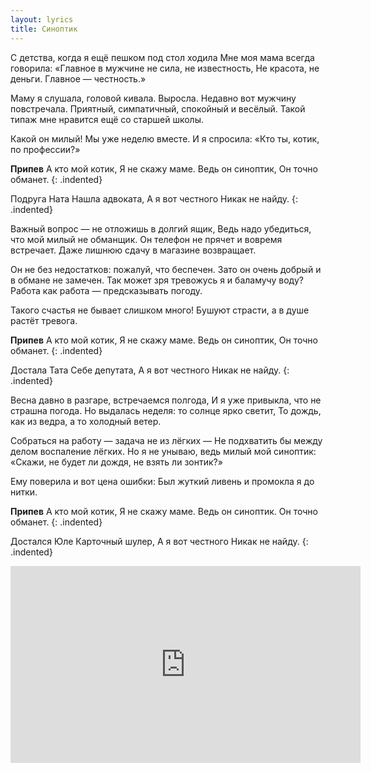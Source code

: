 ```yaml
---
layout: lyrics
title: Синоптик
---
```


С детства, когда я ещё пешком под стол ходила
Мне моя мама всегда говорила:
«Главное в мужчине не сила, не известность,
Не красота, не деньги. Главное — честность.»

Маму я слушала, головой кивала.
Выросла. Недавно вот мужчину повстречала.
Приятный, симпатичный, спокойный и весёлый.
Такой типаж мне нравится ещё со старшей школы.

Какой он милый! Мы уже неделю вместе.
И я спросила: «Кто ты, котик, по профессии?»

**Припев**
А кто мой котик,
Я не скажу маме.
Ведь он синоптик,
Он точно обманет.
{: .indented}

Подруга Ната
Нашла адвоката,
А я вот честного
Никак не найду.
{: .indented}

Важный вопрос&nbsp;&mdash; не отложишь в долгий ящик,
Ведь надо убедиться, что мой милый не обманщик.
Он телефон не прячет и вовремя встречает.
Даже лишнюю сдачу в магазине возвращает.

Он не без недостатков: пожалуй, что беспечен.
Зато он очень добрый и в обмане не замечен.
Так может зря тревожусь я и баламучу воду?
Работа как работа — предсказывать погоду.

Такого счастья не бывает слишком много!
Бушуют страсти, а в душе растёт тревога.

**Припев**
А кто мой котик,
Я не скажу маме.
Ведь он синоптик,
Он точно обманет.
{: .indented}

Достала Тата
Себе депутата,
А я вот честного
Никак не найду.
{: .indented}

Весна давно в разгаре, встречаемся полгода,
И я уже привыкла, что не страшна погода.
Но выдалась неделя: то солнце ярко светит,
То дождь, как из ведра, а то холодный ветер.

Собраться на работу&nbsp;&mdash; задача не из лёгких&nbsp;&mdash;
Не подхватить бы между делом воспаление лёгких.
Но я не унываю, ведь милый мой синоптик:
«Скажи, не будет ли дождя, не взять ли зонтик?»

Ему поверила и вот цена ошибки:
Был жуткий ливень и промокла я до нитки.

**Припев**
А кто мой котик,
Я не скажу маме.
Ведь он синоптик.
Он точно обманет.
{: .indented}

Достался Юле
Карточный шулер,
А я вот честного
Никак не найду.
{: .indented}

<div class="video-wrapper">
  <iframe width="560" height="315" src="https://www.youtube.com/embed/Lpcyl_h7BeE" frameborder="0" allow="accelerometer; autoplay; encrypted-media; gyroscope; picture-in-picture" allowfullscreen></iframe>
</div>
